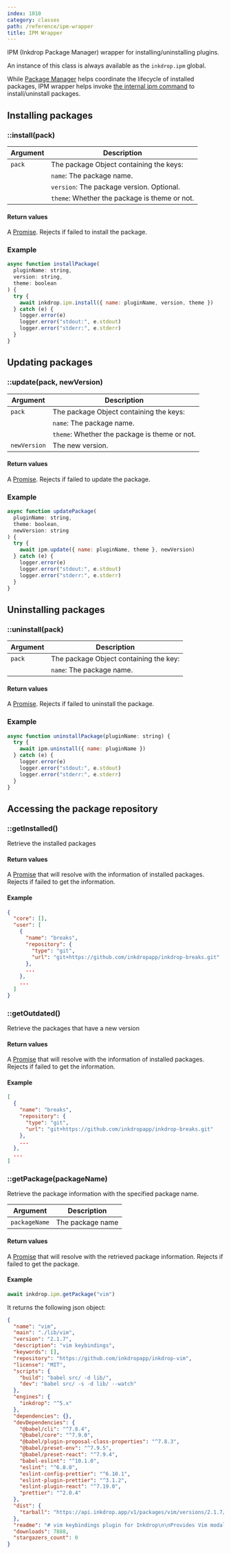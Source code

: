 ```yaml
---
index: 1010
category: classes
path: /reference/ipm-wrapper
title: IPM Wrapper
---
```


IPM (Inkdrop Package Manager) wrapper for installing/uninstalling plugins.

An instance of this class is always available as the `inkdrop.ipm` global.

While [Package Manager](/reference/package-manager) helps coordinate the lifecycle of installed packages, IPM wrapper helps invoke [the internal ipm command](https://github.com/inkdropapp/ipm) to install/uninstall packages.

## Installing packages

### ::install(pack)

| Argument | Description                                   |
| -------- | --------------------------------------------- |
| `pack`   | The package Object containing the keys:       |
|          | `name`: The package name.                     |
|          | `version`: The package version. Optional.     |
|          | `theme`: Whether the package is theme or not. |

#### Return values

A [Promise](https://developer.mozilla.org/en-US/docs/Web/JavaScript/Reference/Global_Objects/Promise).
Rejects if failed to install the package.

### Example

```js
async function installPackage(
  pluginName: string,
  version: string,
  theme: boolean
) {
  try {
    await inkdrop.ipm.install({ name: pluginName, version, theme })
  } catch (e) {
    logger.error(e)
    logger.error("stdout:", e.stdout)
    logger.error("stderr:", e.stderr)
  }
}
```

## Updating packages

### ::update(pack, newVersion)

| Argument     | Description                                   |
| ------------ | --------------------------------------------- |
| `pack`       | The package Object containing the keys:       |
|              | `name`: The package name.                     |
|              | `theme`: Whether the package is theme or not. |
| `newVersion` | The new version.                              |

#### Return values

A [Promise](https://developer.mozilla.org/en-US/docs/Web/JavaScript/Reference/Global_Objects/Promise).
Rejects if failed to update the package.

### Example

```js
async function updatePackage(
  pluginName: string,
  theme: boolean,
  newVersion: string
) {
  try {
    await ipm.update({ name: pluginName, theme }, newVersion)
  } catch (e) {
    logger.error(e)
    logger.error("stdout:", e.stdout)
    logger.error("stderr:", e.stderr)
  }
}
```

## Uninstalling packages

### ::uninstall(pack)

| Argument | Description                            |
| -------- | -------------------------------------- |
| `pack`   | The package Object containing the key: |
|          | `name`: The package name.              |

#### Return values

A [Promise](https://developer.mozilla.org/en-US/docs/Web/JavaScript/Reference/Global_Objects/Promise).
Rejects if failed to uninstall the package.

### Example

```js
async function uninstallPackage(pluginName: string) {
  try {
    await ipm.uninstall({ name: pluginName })
  } catch (e) {
    logger.error(e)
    logger.error("stdout:", e.stdout)
    logger.error("stderr:", e.stderr)
  }
}
```

## Accessing the package repository

### ::getInstalled()

Retrieve the installed packages

#### Return values

A [Promise](https://developer.mozilla.org/en-US/docs/Web/JavaScript/Reference/Global_Objects/Promise) that will resolve with the information of installed packages.
Rejects if failed to get the information.

#### Example

```json
{
  "core": [],
  "user": [
    {
      "name": "breaks",
      "repository": {
        "type": "git",
        "url": "git+https://github.com/inkdropapp/inkdrop-breaks.git"
      },
      ...
    },
    ...
  ]
}
```

### ::getOutdated()

Retrieve the packages that have a new version

#### Return values

A [Promise](https://developer.mozilla.org/en-US/docs/Web/JavaScript/Reference/Global_Objects/Promise) that will resolve with the information of installed packages.
Rejects if failed to get the information.

#### Example

```json
[
  {
    "name": "breaks",
    "repository": {
      "type": "git",
      "url": "git+https://github.com/inkdropapp/inkdrop-breaks.git"
    },
    ...
  },
  ...
]
```

### ::getPackage(packageName)

Retrieve the package information with the specified package name.

| Argument      | Description      |
| ------------- | ---------------- |
| `packageName` | The package name |

#### Return values

A [Promise](https://developer.mozilla.org/en-US/docs/Web/JavaScript/Reference/Global_Objects/Promise) that will resolve with the retrieved package information.
Rejects if failed to get the package.

#### Example

```js
await inkdrop.ipm.getPackage("vim")
```

It returns the following json object:

````json
{
  "name": "vim",
  "main": "./lib/vim",
  "version": "2.1.7",
  "description": "vim keybindings",
  "keywords": [],
  "repository": "https://github.com/inkdropapp/inkdrop-vim",
  "license": "MIT",
  "scripts": {
    "build": "babel src/ -d lib/",
    "dev": "babel src/ -s -d lib/ --watch"
  },
  "engines": {
    "inkdrop": "^5.x"
  },
  "dependencies": {},
  "devDependencies": {
    "@babel/cli": "^7.8.4",
    "@babel/core": "^7.9.0",
    "@babel/plugin-proposal-class-properties": "^7.8.3",
    "@babel/preset-env": "^7.9.5",
    "@babel/preset-react": "^7.9.4",
    "babel-eslint": "^10.1.0",
    "eslint": "^6.8.0",
    "eslint-config-prettier": "^6.10.1",
    "eslint-plugin-prettier": "^3.1.2",
    "eslint-plugin-react": "^7.19.0",
    "prettier": "^2.0.4"
  },
  "dist": {
    "tarball": "https://api.inkdrop.app/v1/packages/vim/versions/2.1.7/tarball"
  },
  "readme": "# vim keybindings plugin for Inkdrop\n\nProvides Vim modal control for Inkdrop, blending the best of Vim and Inkdrop.\n\n## Features\n\n- All common motions and operators, including text objects\n- Operator motion orthogonality\n- Visual mode - characterwise, linewise, blockwise\n- Incremental highlighted search (`/`, `?`, `#`, `*`, `g#`, `g*`)\n- Search/replace with confirm (:substitute, :%s)\n- Search history\n- Sort (`:sort`)\n- Marks (`,`)\n- Cross-buffer yank/paste\n- Select next/prev item in note list bar (`j` / `k`)\n- Scroll markdown preview pane\n\n## Install\n\n```sh\nipm install vim\n```\n\n## Key customizations\n\nDefault vim keymaps are defined [here](https://github.com/inkdropapp/inkdrop-vim/blob/master/keymaps/vim.json) and you can override them in your `keymap.cson` file.\n\nCSS selectors for each mode:\n\n- Not insert mode: `.CodeMirror.vim-mode:not(.insert-mode):not(.key-buffering) textarea`\n- Normal mode: `.CodeMirror.vim-mode.normal-mode:not(.key-buffering) textarea`\n- Insert mode: `.CodeMirror.vim-mode.insert-mode textarea`\n- Replace mode: `.CodeMirror.vim-mode.replace-mode textarea`\n- Visual mode: `.CodeMirror.vim-mode.visual-mode:not(.key-buffering) textarea`\n\nYou can check current keybindings on the _Keybindings_ pane on preferences window:\n\n![Preferences](https://raw.githubusercontent.com/inkdropapp/inkdrop-vim/master/docs/preferences.png)\n\n## Ex Commands\n\n### `:w`, `:write`\n\nSaves current note immediately to the disk.\n\n### `:next`, `:n`\n\nOpens next note on the note list.\n\n### `:prev`\n\nOpens previous note on the note list.\n\n### `:preview`, `:p`\n\nToggles HMTL preview.\n\n### `:side-by-side`, `:side`\n\nToggles side-by-side mode.\n\n## Changelog\n\n### 2.1.7\n\n- fix(typo): Number keys not working as expected (Thanks [FORTRAN](https://forum.inkdrop.app/t/vim-plugin/2228/2))\n\n### 2.1.6\n\n- fix(motion): Ignore numeric keys when a modifier key is pressed (Thanks [Basyura](https://github.com/inkdropapp/inkdrop-vim/pull/25))\n\n### 2.1.5\n\n- fix(motion): enter/space/arrow keys not working as expected while key buffering (Thanks [rcashie](https://github.com/inkdropapp/inkdrop-vim/issues/24))\n\n### 2.1.4\n\n- fix(motion): text object manipulation not working for some tokens (Thanks [rcashie](https://github.com/inkdropapp/inkdrop-vim/issues/23))\n\n### 2.1.2\n\n- fix(keymap): remove keybindings of <kbd>s h</kbd>, <kbd>s k</kbd>, <kbd>s l</kbd> since those conflict with the default vim behavior of `s` (Thanks [oniatsu-san](https://github.com/inkdropapp/inkdrop-vim/issues/19))\n\n### 2.1.1\n\n- fix(keymap): change keybinding for `vim:move-to-mark` from <kbd>\"</kbd> to <kbd>'</kbd> (Thanks [oniatsu-san](https://github.com/inkdropapp/inkdrop-vim/issues/18))\n\n### 2.1.0\n\n- feat(motion): support moving cursor up/down by display lines (<kbd>g k</kbd> / <kbd>g j</kbd>) (Thanks [jolyon129](https://github.com/inkdropapp/inkdrop-vim/issues/16))\n\n### 2.0.1\n\n- Fix a bug where `vim:scroll-full-screen-up` and `vim:scroll-full-screen-down` not working (Thanks [@basyura](https://github.com/inkdropapp/inkdrop-vim/issues/13#issuecomment-612326857))\n\n### 2.0.0\n\n- (Breaking) The command prefix has been changed from `vim-mode:` to `vim:` so that the keybindings are correctly listed in the plugin settings\n- Moving focus between panes (sidebar, note list bar, editor, note title) with `s h` / `s j` / `s k` / `s l`\n- Select next/prev item in note list bar (`j` / `k`)\n- Scroll markdown preview pane ([Thanks @trietphm](https://github.com/inkdropapp/inkdrop-vim/issues/13))\n\n### 1.0.12\n\n- fix(key-buffering): replace character with \"a\" does not work ([Thanks seachicken](https://github.com/inkdropapp/inkdrop-vim/issues/11))\n\n### 1.0.11\n\n- fix(debug): typo in debug code that causes an error\n\n### 1.0.10\n\n- fix(operatormotion): do not start key buffering for \"D\" and \"C\" operator motions (Thanks shimizu-san)\n- fix(buffering): avoid running command with 0 key while key buffering (Thanks volment)\n\n### 1.0.8\n\n- fix(keymap): handle keystrokes as text input which failed to match binding [#8](https://github.com/inkdropapp/inkdrop-vim/issues/8) (Thanks @rtmoranorg)\n\n### 1.0.7\n\n- fix(keymap): substitute keys not working [#4](https://github.com/inkdropapp/inkdrop-vim/issues/4) (Thanks @gregwebs and @giantsol)\n\n### 1.0.6\n\n- fix(keymap): 'X' in visual mode does not work [#7](https://github.com/inkdropapp/inkdrop-vim/issues/7) (Thanks [@usou](https://github.com/usou))\n\n### 1.0.5\n\n- Copy deleted text to clipboard\n- Fix invalid selectors for `vim-mode:text-object-manipulation*` keymaps again\n\n### 1.0.4\n\n- Fix invalid selectors for `vim-mode:text-object-manipulation*` keymaps\n\n### 1.0.3\n\n- Support some actions for visual mode ([diff](https://github.com/inkdropapp/inkdrop-vim/commit/4536385f6d74c5e7c7247e7c65e593108925b056))\n\n### 1.0.2\n\n- feat(visual-mode): Support insert-at-start-of-target & insert-at-end-of-target (Thanks [Vikram](https://forum.inkdrop.app/t/vim-inserting-at-beginning-of-line-or-at-target-in-visual-block-mode-doesnt-work/1397/))\n\n### 1.0.1\n\n- fix(keybuffering): Avoid buffering key after processing command\n- fix(keybuffering): Avoid incorrect key buffering\n- fix(replace): Replacing with numeric character not working\n\n### 1.0.0\n\n- feat(\\*): Support inkdrop 4.x\n\n### 0.3.2\n\n- fix(operator): Fix incorrect handling for operators\n\n### 0.3.1\n\n- fix(keymaps): Support key buffering for keys like 'd' and 'c'\n\n### 0.3.0\n\n- fix(keymaps): Support text object manipulations\n\n### 0.2.4\n\n- Support Inkdrop v3.17.1\n\n### 0.2.3\n\n- Support `ge` and `gE` (Thanks [@kiryph](https://github.com/kiryph))\n\n### 0.1.0 - First Release\n\n- Every feature added\n- Every bug fixed\n",
  "downloads": 7888,
  "stargazers_count": 0
}
````
